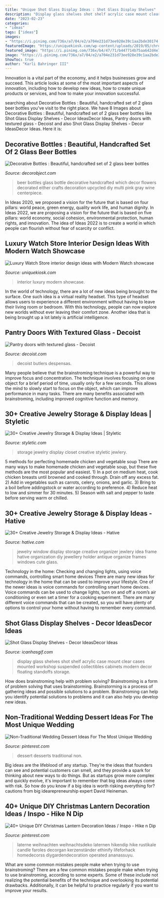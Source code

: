 ```yaml
---
title: "Unique Shot Glass Display Ideas : Shot Glass Display Shelves"
description: "Display glass shelves shot shelf acrylic case mount clear cases mounted workshop suspended collectibles cabinets modern decor floating standoffs storage"
date: "2023-02-23"
categories:
- "ideas"
tags: ["ideas"]
images:
- "https://i.pinimg.com/736x/a7/04/e2/a704e231d73ee928e39c1aa2bde30174.jpg"
featuredImage: "https://uniquekiosk.com/wp-content/uploads/2019/05/chronos_in-store_17_01-logo-placement0007-1030x713.jpg"
featured_image: "https://i.pinimg.com/736x/b4/47/71/b447714b75aa642d4e7754c67cfe570d--dessert-cups-dessert-ideas.jpg"
image: "https://i.pinimg.com/736x/a7/04/e2/a704e231d73ee928e39c1aa2bde30174.jpg"
ShowToc: true
author: "Karli Bahringer III"
---
```



Innovation is a vital part of the economy, and it helps businesses grow and succeed. This article looks at some of the most important aspects of innovation, including how to develop new ideas, how to create unique products or services, and how to make your innovation successful.

	

		
searching about Decorative Bottles : Beautiful, handcrafted set of 2 glass beer bottles you've visit to the right place. We have 8 Images about Decorative Bottles : Beautiful, handcrafted set of 2 glass beer bottles like Shot Glass Display Shelves - Decor IdeasDecor Ideas, Pantry doors with textured glass - Decoist and also Shot Glass Display Shelves - Decor IdeasDecor Ideas. Here it is:
		
    
## Decorative Bottles : Beautiful, Handcrafted Set Of 2 Glass Beer Bottles

<img loading=lazy src="https://decorobject.com/wp-content/uploads/2018/08/Decorative-Bottles-Beautiful-handcrafted-set-of-2-glass-beer-bottles-which-are-available-in-either.jpg" onerror="this.onerror=null;this.src='https://tse2.mm.bing.net/th?id=OIP.-gXyyi0AkxFrGikMlUD6UwHaNK&amp;pid=15.1';" alt="Decorative Bottles : Beautiful, handcrafted set of 2 glass beer bottles">

_Source: decorobject.com_

>beer bottles glass bottle decorative handcrafted which decor flowers decorated either crafts decoration upcycled diy multi pink gray wine centerpiece. 

	

In Ideas 2020, we proposed a vision for the future that is based on four pillars: world peace, green energy, quality work life, and human dignity. In Ideas 2022, we are proposing a vision for the future that is based on five pillars: world economy, social cohesion, environmental protection, human rights, and innovation. The idea of Ideas 2022 is to create a world in which people can flourish without fear of scarcity or conflict.

    
## Luxury Watch Store Interior Design Ideas With Modern Watch Showcase

<img loading=lazy src="https://uniquekiosk.com/wp-content/uploads/2019/05/chronos_in-store_17_01-logo-placement0007-1030x713.jpg" onerror="this.onerror=null;this.src='https://tse3.mm.bing.net/th?id=OIP.ucCrWXLIgjwxAnuaF0UQPwHaFI&amp;pid=15.1';" alt="Luxury Watch Store interior design ideas with Modern Watch showcase">

_Source: uniquekiosk.com_

>interior luxury modern showcase. 

	

In the world of technology, there are a lot of new ideas being brought to the surface. One such idea is a virtual reality headset. This type of headset allows users to experience a different environment without having to leave their living room or bedroom. With this technology, people can now explore new worlds without ever leaving their comfort zone. Another idea that is being brought up a lot lately is artificial intelligence.

    
## Pantry Doors With Textured Glass - Decoist

<img loading=lazy src="http://cdn.decoist.com/wp-content/uploads/2015/09/Pantry-doors-with-textured-glass.jpg" onerror="this.onerror=null;this.src='https://tse3.mm.bing.net/th?id=OIP.4flCo5GQ0aaHkEPs0vZFWgHaLm&amp;pid=15.1';" alt="Pantry doors with textured glass - Decoist">

_Source: decoist.com_

>decoist butlers despensas. 

	

Many people believe that the brainstroming technique is a powerful way to improve focus and concentration. The technique involves focusing on one object for a brief period of time, usually only for a few seconds. This allows the mind to slowly start to focus on the object, which can improve performance in many tasks. There are many benefits associated with brainstroming, including improved cognitive function and memory.

    
## 30+ Creative Jewelry Storage &amp; Display Ideas | Styletic

<img loading=lazy src="https://styletic.com/wp-content/uploads/2015/01/jewelry-storage-display-ideas/19-closet-jewlery-storage.jpg" onerror="this.onerror=null;this.src='https://tse2.mm.bing.net/th?id=OIP.CcOPw0UBFo31M4naFHWcrwHaLH&amp;pid=15.1';" alt="30+ Creative Jewelry Storage &amp; Display Ideas | Styletic">

_Source: styletic.com_

>storage jewelry display closet creative styletic jewlery. 

	

5 methods for perfecting homemade chicken and vegetable soup
There are many ways to make homemade chicken and vegetable soup, but these five methods are the most popular and easiest. 1) In a pot on medium heat, cook chicken breasts until browned and cooked through. Drain off any excess fat. 2) Add in vegetables such as carrots, celery, onions, and garlic. 3) Bring to a boil before addingstock or water according to preference. 4) Reduce heat to low and simmer for 30 minutes. 5) Season with salt and pepper to taste before serving warm or chilled.

    
## 30+ Creative Jewelry Storage &amp; Display Ideas - Hative

<img loading=lazy src="https://hative.com/wp-content/uploads/2015/01/jewelry-storage-display-ideas/7-old-window-jewlery-organizer.jpg" onerror="this.onerror=null;this.src='https://tse2.mm.bing.net/th?id=OIP.xKrukaXhNGuixr3g9MZL6wHaLy&amp;pid=15.1';" alt="30+ Creative Jewelry Storage &amp; Display Ideas - Hative">

_Source: hative.com_

>jewelry window display storage creative organizer jewlery idea frame hative organization diy jewellery holder antique organize frames windows cute glass. 

	

Technology in the home: Checking and changing lights, using voice commands, controlling smart home devices
There are many new ideas for technology in the home that can be used to improve your lifestyle. One of the newer ideas is voice commands for controlling smart home devices. Voice commands can be used to change lights, turn on and off a room’s air conditioning or even set a timer for a cooking experiment. There are many different voice commands that can be created, so you will have plenty of options to control your home without having to remember every command.

    
## Shot Glass Display Shelves - Decor IdeasDecor Ideas

<img loading=lazy src="https://www.icanhasgif.com/wp-content/uploads/2016/06/Shot-Glass-Display-Shelves-699x1024.jpg" onerror="this.onerror=null;this.src='https://tse2.mm.bing.net/th?id=OIP.x-lRa6qCzwK7on6Jn7FJDAHaK2&amp;pid=15.1';" alt="Shot Glass Display Shelves - Decor IdeasDecor Ideas">

_Source: icanhasgif.com_

>display glass shelves shot shelf acrylic case mount clear cases mounted workshop suspended collectibles cabinets modern decor floating standoffs storage. 

	

How does brainstroming help with problem solving?
Brainstroming is a form of problem solving that uses brainstorming. Brainstorming is a process of gathering ideas and possible solutions to a problem. Brainstroming can help you identify potential solutions to problems and it can also help you develop new ideas.

    
## Non-Traditional Wedding Dessert Ideas For The Most Unique Wedding

<img loading=lazy src="https://i.pinimg.com/736x/b4/47/71/b447714b75aa642d4e7754c67cfe570d--dessert-cups-dessert-ideas.jpg" onerror="this.onerror=null;this.src='https://tse2.mm.bing.net/th?id=OIP.Meg23HdKcCI9YsYUEL2d4gHaLH&amp;pid=15.1';" alt="Non-Traditional Wedding Dessert Ideas For The Most Unique Wedding">

_Source: pinterest.com_

>dessert desserts traditional non. 

	

Big ideas are the lifeblood of any startup. They're the ideas that founders can see and potential customers can smell, and they provide a spark for thinking about new ways to do things. But as startups grow more complex and quickly evolve, it's important to remember that big ideas always come with risk. So how do you know if a big idea is worth risking everything for? cautions from big idearepreneurship expert David Heineman.

    
## 40+ Unique DIY Christmas Lantern Decoration Ideas / Inspo - Hike N Dip

<img loading=lazy src="https://i.pinimg.com/736x/a7/04/e2/a704e231d73ee928e39c1aa2bde30174.jpg" onerror="this.onerror=null;this.src='https://tse2.mm.bing.net/th?id=OIP.zi3eb5THIAaSqxZvpkrcpQHaNg&amp;pid=15.1';" alt="40+ Unique DIY Christmas Lantern Decoration Ideas / Inspo - Hike n Dip">

_Source: pinterest.com_

>laterne weihnachten weihnachtsdeko laternen hikendip hike rustikale candle faroles decorgan kerzenständer ethinify lifeforhack homedecorss diygardendecoration operated ananassuyu. 

	

What are some common mistakes people make when trying to use brainstroming?
There are a few common mistakes people make when trying to use brainstroming, according to some experts. Some of these include not realizing the potential benefits of the technique and overlooking its potential drawbacks. Additionally, it can be helpful to practice regularly if you want to improve your results.

